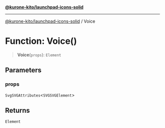 [**@kurone-kito/launchpad-icons-solid**](../README.md)

***

[@kurone-kito/launchpad-icons-solid](../globals.md) / Voice

# Function: Voice()

> **Voice**(`props`): `Element`

## Parameters

### props

`SvgSVGAttributes`\<`SVGSVGElement`\>

## Returns

`Element`
